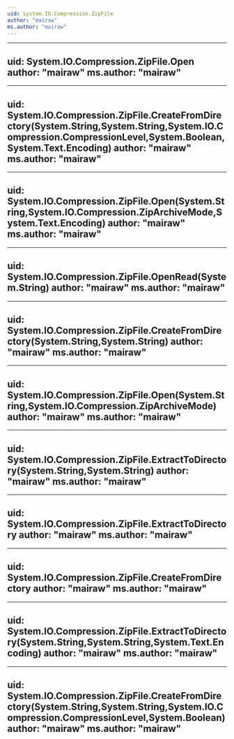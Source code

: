 ```yaml
---
uid: System.IO.Compression.ZipFile
author: "mairaw"
ms.author: "mairaw"
---
```


---
uid: System.IO.Compression.ZipFile.Open
author: "mairaw"
ms.author: "mairaw"
---

---
uid: System.IO.Compression.ZipFile.CreateFromDirectory(System.String,System.String,System.IO.Compression.CompressionLevel,System.Boolean,System.Text.Encoding)
author: "mairaw"
ms.author: "mairaw"
---

---
uid: System.IO.Compression.ZipFile.Open(System.String,System.IO.Compression.ZipArchiveMode,System.Text.Encoding)
author: "mairaw"
ms.author: "mairaw"
---

---
uid: System.IO.Compression.ZipFile.OpenRead(System.String)
author: "mairaw"
ms.author: "mairaw"
---

---
uid: System.IO.Compression.ZipFile.CreateFromDirectory(System.String,System.String)
author: "mairaw"
ms.author: "mairaw"
---

---
uid: System.IO.Compression.ZipFile.Open(System.String,System.IO.Compression.ZipArchiveMode)
author: "mairaw"
ms.author: "mairaw"
---

---
uid: System.IO.Compression.ZipFile.ExtractToDirectory(System.String,System.String)
author: "mairaw"
ms.author: "mairaw"
---

---
uid: System.IO.Compression.ZipFile.ExtractToDirectory
author: "mairaw"
ms.author: "mairaw"
---

---
uid: System.IO.Compression.ZipFile.CreateFromDirectory
author: "mairaw"
ms.author: "mairaw"
---

---
uid: System.IO.Compression.ZipFile.ExtractToDirectory(System.String,System.String,System.Text.Encoding)
author: "mairaw"
ms.author: "mairaw"
---

---
uid: System.IO.Compression.ZipFile.CreateFromDirectory(System.String,System.String,System.IO.Compression.CompressionLevel,System.Boolean)
author: "mairaw"
ms.author: "mairaw"
---
